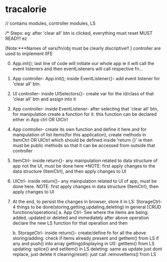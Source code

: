 # tracalorie

// contains modules, controller modules, LS


/* Steps: eg: after 'clear all' btn is clicked, everything must reset
MUST READ!!!
ez

[Note:***Names of vars/fn/obj must be clearly discriptive!! ]
controller are used to implement IIFE

0. App.init(); last line of code will initiate our whole app
          ie it will call the event listeners and then eventListeners will call respective fn...
1. App controller- App.init();
      inside EventListener{}- add event listener for 'clear all' btn.
2. UI controller-
      inside UISelectors{}- create var for the id/class of that 'clear all' btn and assign into it
3. App controller-
      inside EventListener- after selecting that 'clear all' btn, for manipulation create a function for it.
        this function can be declared either in App ctrl OR UICtrl
4. App controller-
      create its own function and define it here and for manipulation of list items(for this application), 
       create methods in ItemCtrl OR UICtrl 
       which should be defined inside 'return {}' ie then must be public methods so that it can be accessed from outside that controller
5. ItemCtrl-
      inside return{}- any mainpulation related to data structure of app not the UI, must be done here
      *NOTE: first apply changes to the data structure (ItemCtrl), and then apply changes to UI
6. UICtrl-
      inside return{}- any mainpulation related to UI of app, must be done here.
      NOTE: first apply changes in data structure (ItemCtrl), then apply changes to UI


7. At the end, to persist the changes in browser, store it in LS:
  StorageCtrl-
      4 things to be done(storing,getting,updating,deleting) in general
      [CRUD functions/operations]
      a. App Ctrl- 
            See where the items are being: added, updated or deleted
            and immediately after above operation declare the new LS function for that operation and then

      b. StorageCtrl- 
             inside return{}- create/define fn for all the above
                storing/adding: check if items already present and getItem() from LS if any and push() into array
                getting(displaying in UI): getItem() from LS
                updating: splice() and setItem() in LS
                deleting: same as update just dont replace, just delete it
          clearing(reset): just call .removeItems() from LS
